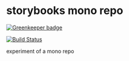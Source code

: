# storybooks mono repo

[![Greenkeeper badge](https://badges.greenkeeper.io/storybooks/mono.svg)](https://greenkeeper.io/)

[![Build Status](https://travis-ci.org/storybooks/mono.svg?branch=master)](https://travis-ci.org/storybooks/mono)

experiment of a mono repo
